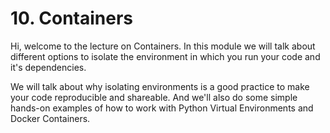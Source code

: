 # 10. Containers
Hi, welcome to the lecture on Containers. 
In this module we will talk about different options to
isolate the environment in which you run your code and it's dependencies.

We will talk about why isolating environments is a good practice
to make your code reproducible and shareable.
And we'll also do some simple hands-on examples of
how to work with Python Virtual Environments and Docker Containers.